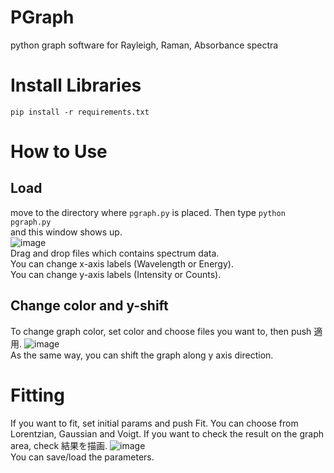 # PGraph
python graph software for Rayleigh, Raman, Absorbance spectra

# Install Libraries
`pip install -r requirements.txt`  

# How to Use
## Load
move to the directory where `pgraph.py` is placed.
Then type
`python pgraph.py`  
and this window shows up.  
![image](https://user-images.githubusercontent.com/92524649/172366440-e29d69ff-916e-44b8-8e41-3e5f6e87b84f.png)  
Drag and drop files which contains spectrum data.  
You can change x-axis labels (Wavelength or Energy).  
You can change y-axis labels (Intensity or Counts).  
## Change color and y-shift
To change graph color, set color and choose files you want to, then push 適用.
![image](https://user-images.githubusercontent.com/92524649/172367438-d237748a-ebfe-465a-97c6-d533da84cde1.png)  
As the same way, you can shift the graph along y axis direction.
# Fitting
If you want to fit, set initial params and push Fit.
You can choose from Lorentzian, Gaussian and Voigt.
If you want to check the result on the graph area, check 結果を描画.
![image](https://user-images.githubusercontent.com/92524649/172368186-b4edbcf6-a392-4277-b7f2-1b3c3af3fcee.png)  
You can save/load the parameters.
